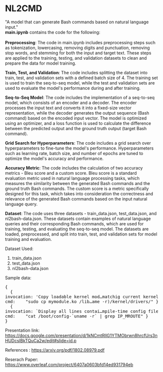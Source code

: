 # NL2CMD

"A model that can generate Bash commands based on natural language input." <br/>
<b>main.ipynb</b> contains the code for the following:<br><br>
<b>Preprocessing</b>: The code in main.ipynb includes preprocessing steps such as tokenization, lowercasing, removing digits and punctuation, removing stop words, and stemming for both the input and target text. These steps are applied to the training, testing, and validation datasets to clean and prepare the data for model training.

<b>Train, Test, and Validation</b>: The code includes splitting the dataset into train, test, and validation sets with a defined batch size of 4. The training set is used to train the seq-to-seq model, while the test and validation sets are used to evaluate the model's performance during and after training.

<b>Seq-to-Seq Model</b>: The code includes the implementation of a seq-to-seq model, which consists of an encoder and a decoder. The encoder processes the input text and converts it into a fixed-size vector representation, while the decoder generates the output sequence (Bash command) based on the encoded input vector. The model is optimized using an optimizer, and a loss function is used to calculate the difference between the predicted output and the ground truth output (target Bash command).

<b>Grid Search for Hyperparameters</b>: The code includes a grid search over hyperparameters to fine-tune the model's performance. Hyperparameters such as learning rate, batch size, and number of epochs are tuned to optimize the model's accuracy and performance.

<b>Accuracy Metric</b>: The code includes the calculation of two accuracy metrics - Bleu score and a custom score. Bleu score is a standard evaluation metric used in natural language processing tasks, which measures the similarity between the generated Bash commands and the ground truth Bash commands. The custom score is a metric specifically designed for this task, which takes into consideration the correctness and relevance of the generated Bash commands based on the input natural language query.

<b>Dataset</b>: The code uses three datasets - train_data.json, test_data.json, and nl2bash-data.json. These datasets contain examples of natural language queries and their corresponding Bash commands, which are used for training, testing, and evaluating the seq-to-seq model. The datasets are loaded, preprocessed, and split into train, test, and validation sets for model training and evaluation.


Dataset Used:
1. train_data.json<br>
2. test_data.json<br>
3. nl2bash-data.json<br>

Sample data:
<pre>
{
  {
invocation:	'Copy loadable kernel mod…matchig current kernel.',
cmd:	"sudo cp mymodule.ko /lib…ame -r)/kernel/drivers/" }
  {
invocation:	`Display all lines contai…mpile-time config file.`,
cmd:	"cat /boot/config-`uname -r` | grep IP_MROUTE" }
}
</pre>


Presentation link: https://docs.google.com/presentation/d/1kNCmtRllG1YTMObrwn8hrcfUrs3nHUDcsIBkTQuCa2w/edit#slide=id.p<br/>

References : https://arxiv.org/pdf/1802.08979.pdf

Reserach Paper: https://www.overleaf.com/project/6407a0603bfd14ed931794eb
